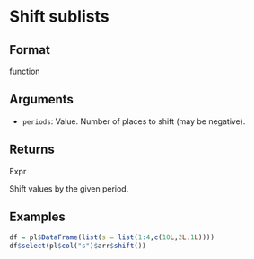 # Shift sublists

## Format

function

## Arguments

- `periods`: Value. Number of places to shift (may be negative).

## Returns

Expr

Shift values by the given period.

## Examples

```r
df = pl$DataFrame(list(s = list(1:4,c(10L,2L,1L))))
df$select(pl$col("s")$arr$shift())
```